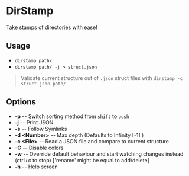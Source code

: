 ﻿  
# DirStamp  
  
Take stamps of directories with ease!  
  
## Usage  
  
* `dirstamp path/`  
* `dirstamp path/ -j > struct.json`  
  
> Validate current structure out of `.json` struct files with `dirstamp -c struct.json path/`  

## Options  
  
* **-p** -- Switch sorting method from `shift` to `push`  
* **-j** -- Print JSON  
* **-s** -- Follow Symlinks  
* **-d \<Number>** -- Max depth (Defaults to Infinity [-1] )  
* **-c \<File>** -- Read a JSON file and compare to current structure  
* **-C** -- Disable colors  
* **-w** -- Override default behaviour and start watching changes instead (ctrl+c to stop) ['rename' might be equal to add/delete]  
* **-h** -- Help screen  
  